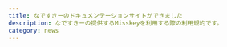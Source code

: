 ```yaml
---
title: なですきーのドキュメンテーションサイトができました
description: なですきーの提供するMisskeyを利用する際の利用規約です。
category: news
---
```



